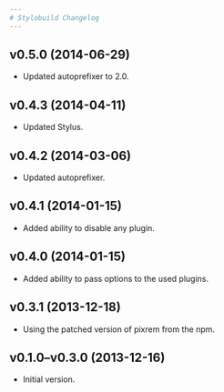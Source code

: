 ```yaml
---
# Stylobuild Changelog
---
```


## v0.5.0 (2014-06-29)

- Updated autoprefixer to 2.0.

## v0.4.3 (2014-04-11)

- Updated Stylus.

## v0.4.2 (2014-03-06)

- Updated autoprefixer.

## v0.4.1 (2014-01-15)

- Added ability to disable any plugin.

## v0.4.0 (2014-01-15)

- Added ability to pass options to the used plugins.

## v0.3.1 (2013-12-18)

- Using the patched version of pixrem from the npm.

## v0.1.0–v0.3.0 (2013-12-16)

- Initial version.
